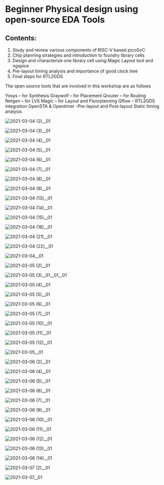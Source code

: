 # Beginner Physical design using open-source EDA Tools
## Contents:
1. Study and review various components of RISC-V based picoSoC
2. Chip planning strategies and introduction to foundry library cells
3. Design and characterize one library cell using Magic Layout tool and ngspice
4. Pre-layout timing analysis and importance of good clock tree
5. Final steps for RTL2GDS

The open source tools that are involved in this workshop are as follows

Yosys – for Synthesis
Graywolf – for Placement
Qrouter – for Routing
Netgen – for LVS
Magic – for Layout and Floorplanning
Qflow – RTL2GDS integration
OpenSTA & Opentimer -Pre-layout and Post-layout Static timing analysis


![2021-03-04 (2)__01](https://user-images.githubusercontent.com/71768466/110245092-e25d2600-7f87-11eb-96e2-213f538528ac.png)

![2021-03-04 (3)__01](https://user-images.githubusercontent.com/71768466/110245096-e6894380-7f87-11eb-9c6c-d2400af7f24e.png)

![2021-03-04 (4)__01](https://user-images.githubusercontent.com/71768466/110245099-e9843400-7f87-11eb-92ee-1bff620c3945.png)

![2021-03-04 (5)__01](https://user-images.githubusercontent.com/71768466/110245103-ebe68e00-7f87-11eb-80e6-394f2e8e833c.png)

![2021-03-04 (6)__01](https://user-images.githubusercontent.com/71768466/110245107-ef7a1500-7f87-11eb-9f72-04836b15196c.png)

![2021-03-04 (7)__01](https://user-images.githubusercontent.com/71768466/110245110-f143d880-7f87-11eb-869e-65c524efedaa.png)

![2021-03-04 (8)__01](https://user-images.githubusercontent.com/71768466/110245115-f43ec900-7f87-11eb-8df2-edf87604e878.png)

![2021-03-04 (9)__01](https://user-images.githubusercontent.com/71768466/110245118-f6088c80-7f87-11eb-8cb9-0d297ac3ae57.png)

![2021-03-04 (13)__01](https://user-images.githubusercontent.com/71768466/110245122-f99c1380-7f87-11eb-9561-a4811de0fca1.png)

![2021-03-04 (14)__01](https://user-images.githubusercontent.com/71768466/110245124-fbfe6d80-7f87-11eb-9332-a7051b6ec5f5.png)

![2021-03-04 (15)__01](https://user-images.githubusercontent.com/71768466/110245127-fef95e00-7f87-11eb-81b0-8ec037e12c6b.png)

![2021-03-04 (16)__01](https://user-images.githubusercontent.com/71768466/110245132-01f44e80-7f88-11eb-87c7-f8a5603adbde.png)

![2021-03-04 (21)__01](https://user-images.githubusercontent.com/71768466/110245139-0587d580-7f88-11eb-8516-3ebb9f999ed0.png)

![2021-03-04 (22)__01](https://user-images.githubusercontent.com/71768466/110245140-07ea2f80-7f88-11eb-9695-fb483d5304f4.png)

![2021-03-04__01](https://user-images.githubusercontent.com/71768466/110245144-09b3f300-7f88-11eb-8d11-56a3e05ca7b5.png)

![2021-03-05 (2)__01](https://user-images.githubusercontent.com/71768466/110245155-10426a80-7f88-11eb-8618-c2b922539ce7.png)

![2021-03-05 (3)__01__01__01](https://user-images.githubusercontent.com/71768466/110245158-133d5b00-7f88-11eb-962f-3c05a69a7f41.png)

![2021-03-05 (4)__01](https://user-images.githubusercontent.com/71768466/110245165-159fb500-7f88-11eb-807d-324f30089e75.png)

![2021-03-05 (5)__01](https://user-images.githubusercontent.com/71768466/110245168-1afcff80-7f88-11eb-87a8-1e4371f38e50.png)

![2021-03-05 (6)__01](https://user-images.githubusercontent.com/71768466/110245174-1df7f000-7f88-11eb-8c0b-be95a1b654b0.png)

![2021-03-05 (7)__01](https://user-images.githubusercontent.com/71768466/110245175-205a4a00-7f88-11eb-8226-f6451faee642.png)

![2021-03-05 (10)__01](https://user-images.githubusercontent.com/71768466/110245180-26502b00-7f88-11eb-97d0-d50449b5a310.png)

![2021-03-05 (11)__01](https://user-images.githubusercontent.com/71768466/110245184-28b28500-7f88-11eb-9948-20e176caef3e.png)

![2021-03-05 (12)__01](https://user-images.githubusercontent.com/71768466/110245188-2b14df00-7f88-11eb-9739-e08a6a2d1cb8.png)

![2021-03-05__01](https://user-images.githubusercontent.com/71768466/110245190-2e0fcf80-7f88-11eb-8508-e001c230d122.png)

![2021-03-06 (2)__01](https://user-images.githubusercontent.com/71768466/110245194-349e4700-7f88-11eb-9ec4-5e8f00628828.png)

![2021-03-06 (4)__01](https://user-images.githubusercontent.com/71768466/110245198-3700a100-7f88-11eb-809a-8fe739b20dd1.png)

![2021-03-06 (5)__01](https://user-images.githubusercontent.com/71768466/110245201-3962fb00-7f88-11eb-8c64-f7a22acfcf5b.png)

![2021-03-06 (6)__01](https://user-images.githubusercontent.com/71768466/110245204-3bc55500-7f88-11eb-9878-f227d7ae7f8e.png)

![2021-03-06 (7)__01](https://user-images.githubusercontent.com/71768466/110245207-3e27af00-7f88-11eb-895b-06edcbc982dc.png)

![2021-03-06 (9)__01](https://user-images.githubusercontent.com/71768466/110245215-42ec6300-7f88-11eb-8c00-a318c03d4020.png)

![2021-03-06 (10)__01](https://user-images.githubusercontent.com/71768466/110245221-44b62680-7f88-11eb-9afd-d2246dfa2087.png)

![2021-03-06 (11)__01](https://user-images.githubusercontent.com/71768466/110245225-47188080-7f88-11eb-8444-ee8160ab85e3.png)

![2021-03-06 (12)__01](https://user-images.githubusercontent.com/71768466/110245229-4a137100-7f88-11eb-8c1e-e49ff656bc72.png)

![2021-03-06 (13)__01](https://user-images.githubusercontent.com/71768466/110245235-4d0e6180-7f88-11eb-8b45-7b719937731c.png)

![2021-03-06 (14)__01](https://user-images.githubusercontent.com/71768466/110245238-50095200-7f88-11eb-875b-e194d7339daa.png)

![2021-03-07 (2)__01](https://user-images.githubusercontent.com/71768466/110245244-5b5c7d80-7f88-11eb-998f-43908e5fe7a5.png)

![2021-03-07__01](https://user-images.githubusercontent.com/71768466/110245248-5e576e00-7f88-11eb-98de-1c83f38e32e9.png)



